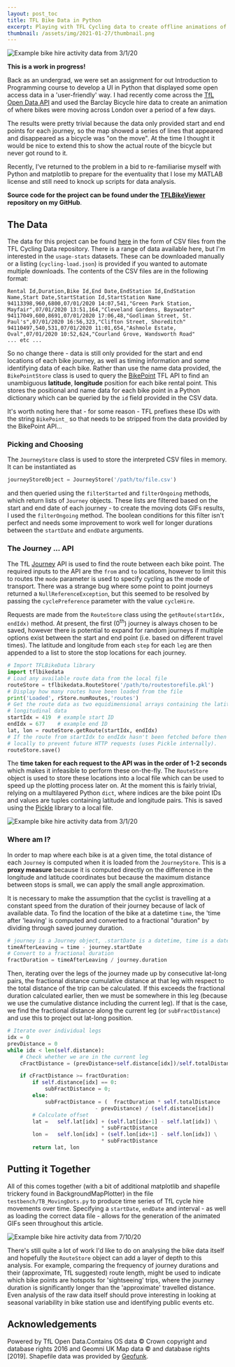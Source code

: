 ```yaml
---
layout: post_toc
title: TFL Bike Data in Python
excerpt: Playing with TFL Cycling data to create offline animations of hire-bike activity.
thumbnail: /assets/img/2021-01-27/thumbnail.png
---
```

<img src="/assets/img/2021-01-27/03012020073000_point.gif" alt="Example bike hire activity data from 3/1/20" />

**This is a work in progress!**

Back as an undergrad, we were set an assignment for out Introduction to
Programming course to develop a UI in Python that displayed some open access
data in a 'user-friendly' way.  I had recently come across the [TfL Open Data
API](https://tfl.gov.uk/info-for/open-data-users/) and used the Barclay Bicycle
hire data to create an animation of where bikes were moving across London over
a period of a few days.

The results were pretty trivial because the data only provided start and end
points for each journey, so the map showed a series of lines that appeared and
disappeared as a bicycle was "on the move".  At the time I thought it would be
nice to extend this to show the actual route of the bicycle but never got round
to it.

Recently, I've returned to the problem in a bid to re-familiarise myself with
Python and matplotlib to prepare for the eventuality that I lose my MATLAB
license and still need to knock up scripts for data analysis.

**Source code for the project can be found under the [TFLBikeViewer](https://github.com/jonodhawkins/TFLBikeViewer)
repository on my GitHub**.

## The Data
The data for this project can be found [here](https://cycling.data.tfl.gov.uk/)
in the form of CSV files from the TFL Cycling Data repository.  There is a range
of data available here, but I'm interested in the `usage-stats` datasets.  These
can be downloaded manually or a listing (`cycling-load.json`) is provided if you
wanted to automate multiple downloads.  The contents of the CSV files are in the
following format:

```
Rental Id,Duration,Bike Id,End Date,EndStation Id,EndStation Name,Start Date,StartStation Id,StartStation Name
94113398,960,6800,07/01/2020 14:07,541,"Green Park Station, Mayfair",07/01/2020 13:51,164,"Cleveland Gardens, Bayswater"
94117049,600,8691,07/01/2020 17:06,48,"Godliman Street, St. Paul's",07/01/2020 16:56,323,"Clifton Street, Shoreditch"
94110497,540,531,07/01/2020 11:01,654,"Ashmole Estate, Oval",07/01/2020 10:52,624,"Courland Grove, Wandsworth Road"
... etc ...
```

So no change there - data is still only provided for the start and end
locations of each bike journey, as well as timing information and some
identifying data of each bike.  Rather than use the name data provided, the
`BikePointStore` class is used to query the [BikePoint](https://api-portal.tfl.gov.uk/api-details#api=BikePoint)
TFL API to find an unambiguous **latitude**, **longitude** position for each
bike rental point.  This stores the positional and name data for each bike point
in a Python dictionary which can be queried by the `id` field provided in the
CSV data.

It's worth noting here that - for some reason - TFL prefixes these IDs
with the string `BikePoint_` so that needs to be stripped from the data provided
by the BikePoint API...

### Picking and Choosing
The `JourneyStore` class is used to store the interpreted CSV files in memory.
It can be instantiated as

```python
journeyStoreObject = JourneyStore('/path/to/file.csv')
```

and then queried using the `filterStarted` and `filterOngoing` methods, which
return lists of `Journey` objects.  These lists are filtered based on the start
and end date of each journey - to create the moving dots GIFs results, I used
the `filterOngoing` method.  The boolean conditions for this filter isn't
perfect and needs some improvement to work well for longer durations between the
`startDate` and `endDate` arguments.

### The Journey ... API
The TfL [Journey](https://api-portal.tfl.gov.uk/api-details#api=Journey) API is
used to find the route between each bike point.  The required inputs to the API
are the `from` and `to` locations, however to limit this to routes the `mode`
parameter is used to specify cycling as the mode of transport.  There was a
strange bug where some point to point journeys returned a
`NullReferenceException`, but this seemed to be resolved by passing the
`cyclePreference` parameter with the value `cycleHire`.  

Requests are made from the `RouteStore` class using the `getRoute(startIdx, endIdx)`
method. At present, the first (0<sup>th</sup>) journey is always chosen to be
saved, however there is potential to expand for random journeys if multiple
options exist between the start and end point (i.e. based on different travel
times).  The latitude and longitude from each `step` for each `leg` are then
appended to a list to store the stop locations for each journey.

```python
# Import TFLBikeData library
import tflbikedata
# Load any available route data from the local file
routeStore = tflbikedata.RouteStore('/path/to/routestorefile.pkl')
# Display how many routes have been loaded from the file
print('Loaded', rStore.numRoutes,'routes')
# Get the route data as two equidimensional arrays containing the latitude and
# longitudinal data
startIdx = 419  # example start ID
endIdx = 677    # example end ID
lat, lon = routeStore.getRoute(startIdx, endIdx)
# If the route from startIdx to endIdx hasn't been fetched before then save it
# locally to prevent future HTTP requests (uses Pickle internally).
routeStore.save()
```

The **time taken for each request to the API was in the order of 1-2 seconds**
which makes it infeasible to perform these on-the-fly.  The `RouteStore` object
is used to store these locations into a local file which can be used to speed
up the plotting process later on.  At the moment this is fairly trivial, relying
on a multilayered Python `dict`, where indices are the bike point IDs and values
are tuples containing latitude and longitude pairs.  This is saved using the
[Pickle](https://docs.python.org/3/library/pickle.html) library to a local file.

<img src="/assets/img/2021-01-27/03012020083000_point.gif" alt="Example bike hire activity data from 3/1/20" />

### Where am I?
In order to map where each bike is at a given time, the total distance of each
`Journey` is computed when it is loaded from the `JourneyStore`.  This is a
**proxy measure** because it is computed directly on the difference in the
longitude and latitude coordinates but because the maximum distance between
stops is small, we can apply the small angle approximation.

It is necessary to make the assumption that the cyclist is travelling at a
constant speed from the duration of their journey because of lack of available
data.  To find the location of the bike at a datetime `time`, the 'time after
'leaving' is computed and converted to a fractional "duration" by dividing
through saved journey duration.

```python
# journey is a Journey object, .startDate is a datetime, time is a datetime
timeAfterLeaving = time - journey.startDate
# Convert to a fractional duration
fractDuration = timeAfterLeaving / journey.duration
```

Then, iterating over the legs of the journey made up by consecutive lat-long
pairs, the fractional distance cumulative distance at that leg with respect to
the total distance of the trip can be calculated.  If this exceeds the
fractional duration calculated earlier, then we must be somewhere in this leg
(because we use the cumulative distance including the current leg).  If that is
the case, we find the fractional distance along the current leg (or
`subFractDistance`) and use this to project out lat-long position.

```python
# Iterate over individual legs
idx = 0
prevDistance = 0
while idx < len(self.distance):
    # Check whether we are in the current leg
    cFractDistance = (prevDistance+self.distance[idx])/self.totalDistance

    if cFractDistance >= fractDuration:
        if self.distance[idx] == 0:
            subFractDistance = 0;
        else:
            subFractDistance = (  fractDuration * self.totalDistance
                            - prevDistance) / (self.distance[idx])
        # Calculate offset
        lat =   self.lat[idx] + (self.lat[idx+1] - self.lat[idx]) \
                              * subFractDistance
        lon =   self.lon[idx] + (self.lon[idx+1] - self.lon[idx]) \
                              * subFractDistance
        return lat, lon
```

## Putting it Together
All of this comes together (with a bit of additional matplotlib and shapefile
trickery found in BackgroundMapPlotter) in the file `testbench/TB_MovingDots.py`
to produce time series of TfL cycle hire movements over time.  Specifying a
`startDate`, `endDate` and interval - as well as loading the correct data file -
allows for the generation of the animated GIFs seen throughout this article.

<img src="/assets/img/2021-01-27/07092020163000_point.gif" alt="Example bike hire activity data from 7/10/20" />

There's still quite a lot of work I'd like to do on analysing the bike data
itself and hopefully the `RouteStore` object can add a layer of depth to this
analysis.  For example, comparing the frequency of journey durations and their
(approximate, TfL suggested) route length, might be used to indicate which bike
points are hotspots for 'sightseeing' trips, where the journey duration is
significantly longer than the 'approximate' travelled distance.  Even analysis
of the raw data itself should prove interesting in looking at seasonal
variability in bike station use and identifying public events etc.

## Acknowledgements
Powered by TfL Open Data.Contains OS data © Crown copyright and database
rights 2016 and Geomni UK Map data © and database rights [2019].  Shapefile
data was provided by [Geofunk](https://download.geofabrik.de/europe/great-britain/england/greater-london.html).
